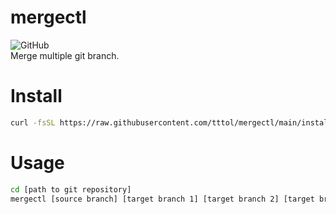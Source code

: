 # mergectl
![GitHub](https://img.shields.io/github/license/tttol/mos3)  
Merge multiple git branch.

# Install
```bash
curl -fsSL https://raw.githubusercontent.com/tttol/mergectl/main/install.sh | sh
```

# Usage
```bash
cd [path to git repository]
mergectl [source branch] [target branch 1] [target branch 2] [target branch 3] ...
```